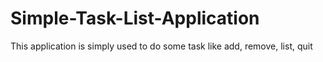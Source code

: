 # Simple-Task-List-Application
This application is simply used to do some task like add, remove, list, quit 
